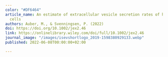 ```yaml
---
color: "#DF6464"
article_name: An estimate of extracellular vesicle secretion rates of human blood
  cells
authors: Auber, M., & Svenningsen, P. (2022)
doi: https://doi.org/10.1002/jex2.46
link: https://onlinelibrary.wiley.com/doi/full/10.1002/jex2.46
journal_image: "/images/isevshortlogo_2019-1598380929133.webp"
published: 2022-06-08T00:00:00+02:00

---
```

